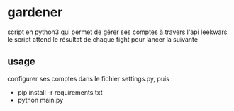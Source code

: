 # gardener
script en python3 qui permet de gérer ses comptes à travers l'api leekwars
le script attend le résultat de chaque fight pour lancer la suivante

## usage
configurer ses comptes dans le fichier settings.py, puis :

- pip install -r requirements.txt
- python main.py
